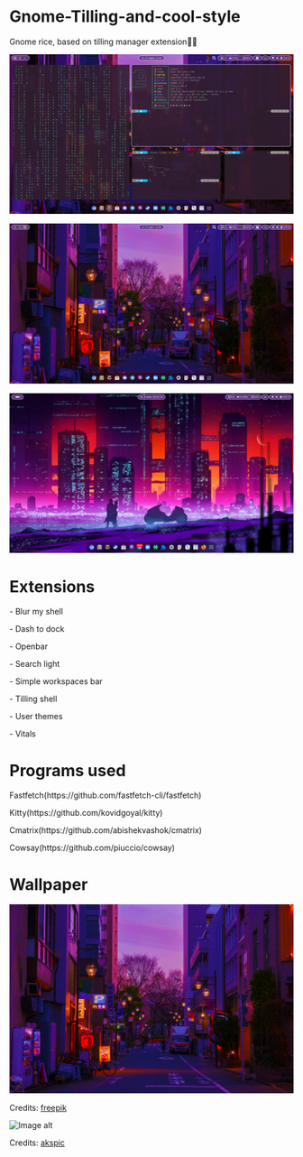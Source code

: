 # Gnome-Tilling-and-cool-style
Gnome rice, based on tilling manager extension🌆💜

![Image alt](https://github.com/bibabro2244/Gnome-Tilling-and-cool-style/blob/main/.photos/photo1.png)

![Image alt](https://github.com/bibabro2244/Gnome-Tilling-and-cool-style/blob/main/.photos/photo2.png)

![Image alt](.photos/photo_2025-07-10_19-39-26.jpg)

<h1>Extensions</h1>

<p>- Blur my shell</p>
<p>- Dash to dock</p>
<p>- Openbar</p>
<p>- Search light</p>
<p>- Simple workspaces bar</p>
<p>- Tilling shell</p>
<p>- User themes</p>
<p>- Vitals</p>

<h1>Programs used</h1>

<p>Fastfetch(https://github.com/fastfetch-cli/fastfetch)</p>
<p>Kitty(https://github.com/kovidgoyal/kitty)</p>
<p>Cmatrix(https://github.com/abishekvashok/cmatrix)</p>
<p>Cowsay(https://github.com/piuccio/cowsay)</p>

<h1>Wallpaper</h1>

![Image alt](https://github.com/bibabro2244/Gnome-Tilling-and-cool-style/blob/main/wallpaper.jpg)

Credits: [freepik](https://ru.freepik.com/free-photo/bright-pop-landscape-design_21141824.htm#fromView=keyword&page=1&position=0&uuid=c7693238-9b69-4074-a38c-8363a826c594&query=%D0%A4%D0%B8%D0%BE%D0%BB%D0%B5%D1%82%D0%BE%D0%B2%D1%8B%D0%B5+%D0%90%D0%BD%D0%B8%D0%BC%D0%B5+%D0%9E%D0%B1%D0%BE%D0%B8)

![Image alt](https://github.com/bibabro2244/Gnome-Tilling-and-cool-style/blob/main/wallpaper2.jpg)

Credits: [akspic](https://akspic.ru/image/164764-mir_mechty_gorod_iskusstvo-art-illustracia-cifrovoe_iskusstvo-nauchnaya_fantastika/1366x768)
